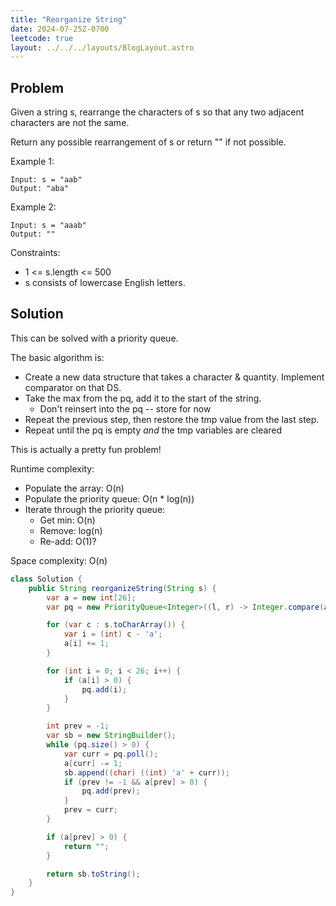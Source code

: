 ```yaml
---
title: "Reorganize String"
date: 2024-07-25Z-0700
leetcode: true
layout: ../../../layouts/BlogLayout.astro
---
```


## Problem

Given a string s, rearrange the characters of s so that any two adjacent characters are not the same.

Return any possible rearrangement of s or return "" if not possible.

Example 1:

```text
Input: s = "aab"
Output: "aba"
```

Example 2:

```text
Input: s = "aaab"
Output: ""
```

Constraints:

- 1 <= s.length <= 500
- s consists of lowercase English letters.

## Solution

This can be solved with a priority queue.

The basic algorithm is:

- Create a new data structure that takes a character & quantity. Implement comparator on that DS.
- Take the max from the pq, add it to the start of the string.
  - Don't reinsert into the pq -- store for now
- Repeat the previous step, then restore the tmp value from the last step.
- Repeat until the pq is empty _and_ the tmp variables are cleared

This is actually a pretty fun problem!

Runtime complexity:

- Populate the array: O(n)
- Populate the priority queue: O(n \* log(n))
- Iterate through the priority queue:
  - Get min: O(n)
  - Remove: log(n)
  - Re-add: O(1)?

Space complexity: O(n)

```java
class Solution {
    public String reorganizeString(String s) {
        var a = new int[26];
        var pq = new PriorityQueue<Integer>((l, r) -> Integer.compare(a[r], a[l]));

        for (var c : s.toCharArray()) {
            var i = (int) c - 'a';
            a[i] += 1;
        }

        for (int i = 0; i < 26; i++) {
            if (a[i] > 0) {
                pq.add(i);
            }
        }

        int prev = -1;
        var sb = new StringBuilder();
        while (pq.size() > 0) {
            var curr = pq.poll();
            a[curr] -= 1;
            sb.append((char) ((int) 'a' + curr));
            if (prev != -1 && a[prev] > 0) {
                pq.add(prev);
            }
            prev = curr;
        }

        if (a[prev] > 0) {
            return "";
        }

        return sb.toString();
    }
}
```
